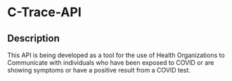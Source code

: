 # C-Trace-API

## Description

This API is being developed as a tool for the use of Health Organizations to Communicate with individuals who have been exposed to COVID or are showing symptoms or have a positive result from a COVID test.
